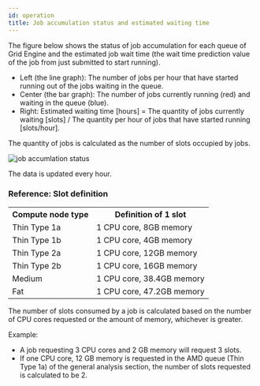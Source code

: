 ```yaml
---
id: operation
title: Job accumulation status and estimated waiting time
---
```


The figure below shows the status of job accumulation for each queue of Grid Engine and the estimated job wait time (the wait time prediction value of the job from just submitted to start running).

- Left (the line graph): The number of jobs per hour that have started running out of the jobs waiting in the queue.
- Center (the bar graph): The number of jobs currently running (red) and waiting in the queue (blue).
- Right: Estimated waiting time [hours] = The quantity of jobs currently waiting [slots] / The quantity per hour of jobs that have started running [slots/hour].

The quantity of jobs is calculated as the number of slots occupied by jobs.

<img alt="job accumlation status" src="https://ddbj.nig.ac.jp/nigsc/sc_GraphStack_1.png" />

The data is updated every hour.

### Reference: Slot definition

<table>
<tr>
<th>Compute node type</th><th>Definition of 1 slot</th>
</tr>
<tr>
<td>Thin Type 1a</td><td>1 CPU core, 8GB memory</td>
</tr>
<tr>
<td>Thin Type 1b</td><td>1 CPU core, 4GB memory</td>
</tr>
<tr>
<td>Thin Type 2a</td><td>1 CPU core, 12GB memory</td>
</tr>
<tr>
<td>Thin Type 2b</td><td>1 CPU core, 16GB memory</td>
</tr>
<tr>
<td>Medium</td><td>1 CPU core, 38.4GB memory</td>
</tr>
<tr>
<td>Fat</td><td>1 CPU core, 47.2GB memory</td>
</tr>

</table>

The number of slots consumed by a job is calculated based on the number of CPU cores requested or the amount of memory, whichever is greater.

Example:

- A job requesting 3 CPU cores and 2 GB memory will request 3 slots. 
- If one CPU core, 12 GB memory is requested in the AMD queue (Thin Type 1a) of the general analysis section, the number of slots requested is calculated to be 2.





